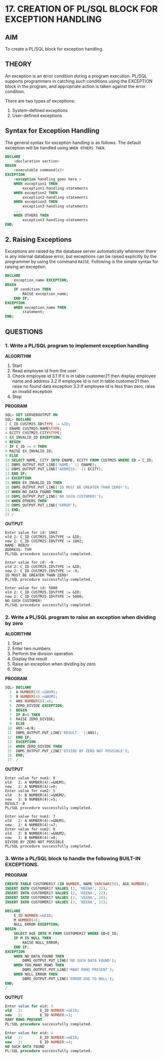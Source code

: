 # 17. CREATION OF PL/SQL BLOCK FOR EXCEPTION HANDLING

## AIM
To create a PL/SQL block for exception handling.

## THEORY
An exception is an error condition during a program execution. PL/SQL supports programmers in catching such conditions using the EXCEPTION block in the program, and appropriate action is taken against the error condition.

There are two types of exceptions:
1. System-defined exceptions
2. User-defined exceptions

## Syntax for Exception Handling
The general syntax for exception handling is as follows. The default exception will be handled using `WHEN OTHERS THEN`.

```sql
DECLARE
    <declaration section>
BEGIN
    <executable command(s)>
EXCEPTION
    <exception handling goes here >
    WHEN exception1 THEN
        exception1-handling-statements
    WHEN exception2 THEN
        exception2-handling-statements
    WHEN exception3 THEN
        exception3-handling-statements
    ...
    WHEN OTHERS THEN
        exception3-handling-statements
END;
```

## 2. Raising Exceptions
Exceptions are raised by the database server automatically whenever there is any internal database error, but exceptions can be raised explicitly by the programmer by using the command `RAISE`. Following is the simple syntax for raising an exception.

```sql
DECLARE
    exception_name EXCEPTION;
BEGIN
    IF condition THEN
        RAISE exception_name;
    END IF;
EXCEPTION
    WHEN exception_name THEN
        statement;
END;
```

## QUESTIONS

### 1. Write a PL/SQL program to implement exception handling

**ALGORITHM**
1. Start
2. Read employee id from the user
3. Check employee id
   3.1 If it is in table customer21 then display employee name and address
   3.2 If employee id is not in table customer21 then raise no found data exception
   3.3 If employee id is less than zero, raise an invalid exception
4. Stop

**PROGRAM**
```sql
SQL> SET SERVEROUTPUT ON
SQL> DECLARE
2 C_ID CUSTM25.ID%TYPE := &ID;
3 ENAME CUSTM25.NAME%TYPE;
4 ECITY CUSTM25.CITY%TYPE;
5 EX_INVALID_ID EXCEPTION;
6 BEGIN
7 IF C_ID <= 0 THEN
8 RAISE EX_INVALID_ID;
9 ELSE
10 SELECT NAME, CITY INTO ENAME, ECITY FROM CUSTM25 WHERE ID = C_ID;
11 DBMS_OUTPUT.PUT_LINE('NAME:' || ENAME);
12 DBMS_OUTPUT.PUT_LINE('ADDRESS:' || ECITY);
13 END IF;
14 EXCEPTION
15 WHEN EX_INVALID_ID THEN
16 DBMS_OUTPUT.PUT_LINE('ID MUST BE GREATER THAN ZERO!');
17 WHEN NO_DATA_FOUND THEN
18 DBMS_OUTPUT.PUT_LINE('NO SUCH CUSTOMER!');
19 WHEN OTHERS THEN
20 DBMS_OUTPUT.PUT_LINE('ERROR');
21 END;
22 /
```

**OUTPUT**
```
Enter value for id: 1002
old 2: C_ID CUSTM25.ID%TYPE := &ID;
new 2: C_ID CUSTM25.ID%TYPE := 1002;
NAME: RENJU
ADDRESS: TVM
PL/SQL procedure successfully completed.
```

```
Enter value for id: -9
old 2: C_ID CUSTM25.ID%TYPE := &ID;
new 2: C_ID CUSTM25.ID%TYPE := -9;
ID MUST BE GREATER THAN ZERO!
PL/SQL procedure successfully completed.
```

```
Enter value for id: 5000
old 2: C_ID CUSTM25.ID%TYPE := &ID;
new 2: C_ID CUSTM25.ID%TYPE := 5000;
NO SUCH CUSTOMER!
PL/SQL procedure successfully completed.
```

### 2. Write a PL/SQL program to raise an exception when dividing by zero

**ALGORITHM**
1. Start
2. Enter two numbers
3. Perform the division operation
4. Display the result
5. Raise an exception when dividing by zero
6. Stop

**PROGRAM**
```sql
SQL> DECLARE
  2  A NUMBER(4):=&NUM1;
  3  B NUMBER(4):=&NUM2;
  4  ANS NUMBER(8):=0;
  5  ZERO_DIVIDE EXCEPTION;
  6  BEGIN
  7  IF B=0 THEN
  8  RAISE ZERO_DIVIDE;
  9  ELSE
 10  ANS:=A/B;
 11  DBMS_OUTPUT.PUT_LINE('RESULT: '||ANS);
 12  END IF;
 13  EXCEPTION
 14  WHEN ZERO_DIVIDE THEN
 15  DBMS_OUTPUT.PUT_LINE('DIVIDE BY ZERO NOT POSSIBLE');
 16  END;
 17  /
```

**OUTPUT**
```
Enter value for num1: 0
old   2: A NUMBER(4):=&NUM1;
new   2: A NUMBER(4):=0;
Enter value for num2: 5
old   3: B NUMBER(4):=&NUM2;
new   3: B NUMBER(4):=5;
RESULT: 0
PL/SQL procedure successfully completed.
```

```
Enter value for num1: 7
old   2: A NUMBER(4):=&NUM1;
new   2: A NUMBER(4):=7;
Enter value for num2: 0
old   3: B NUMBER(4):=&NUM2;
new   3: B NUMBER(4):=0;
DIVIDE BY ZERO NOT POSSIBLE
PL/SQL procedure successfully completed.
```

### 3. Write a PL/SQL block to handle the following BUILT-IN EXCEPTIONS.

**PROGRAM**

```sql
CREATE TABLE CUSTOMER17 (ID NUMBER, NAME VARCHAR(50), AGE NUMBER);
INSERT INTO CUSTOMER17 VALUES (1, 'MEENA', 22);
INSERT INTO CUSTOMER17 VALUES (2, 'REENA', 22);
INSERT INTO CUSTOMER17 VALUES (3, 'VEENA', 20);
INSERT INTO CUSTOMER17 VALUES (3, 'BEENA', 21);
```
```sql
DECLARE
	E_ID NUMBER:=&EID;
	M NUMBER(4);
	NULL_ERROR EXCEPTION;
BEGIN
	SELECT AGE INTO M FROM CUSTOMER17 WHERE ID=E_ID;
	IF M IS NULL THEN
		RAISE NULL_ERROR;
	END IF;
EXCEPTION
	WHEN NO_DATA_FOUND THEN
		DBMS_OUTPUT.PUT_LINE('NO SUCH DATA FOUND');
	WHEN TOO_MANY_ROWS THEN
		DBMS_OUTPUT.PUT_LINE('MANY ROWS PRESENT');
	WHEN NULL_ERROR THEN
		DBMS_OUTPUT.PUT_LINE('ERROR DUE TO NULL');
END;
/
```

**OUTPUT**

```sql
Enter value for eid: 3
old   2:        E_ID NUMBER:=&EID;
new   2:        E_ID NUMBER:=3;
MANY ROWS PRESENT
PL/SQL procedure successfully completed.
```
```sql
Enter value for eid: 4
old   2:        E_ID NUMBER:=&EID;
new   2:        E_ID NUMBER:=4;
NO SUCH DATA FOUND
PL/SQL procedure successfully completed.
```
